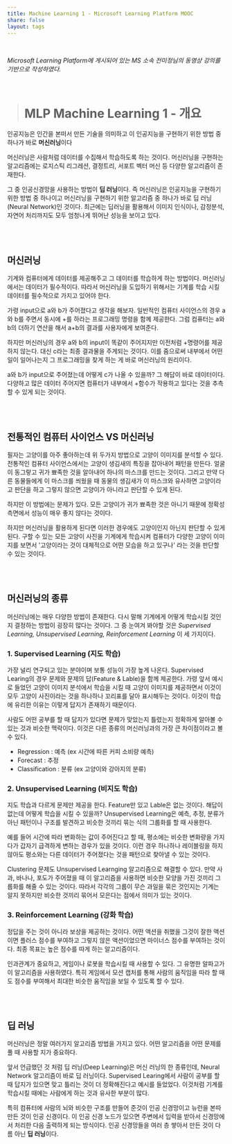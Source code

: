 ```yaml
---
title: Machine Learning 1 - Microsoft Learning Platform MOOC
share: false
layout: tags
---
```


<br>

*Microsoft Learning Platform에 게시되어 있는 MS 소속 전미정님의 동영상 강의를 기반으로 작성하였다.*


<br>



> # MLP Machine Learning 1 - 개요


인공지능은 인간을 본떠서 만든 기술을 의미하고 이 인공지능을 구현하기 위한 방법 중 하나가  바로 **머신러닝**이다

머신러닝은 사람처럼 데이터를 수집해서 학습하도록 하는 것이다. 머신러닝을 구현하는 알고리즘에는 로지스틱 리그레션, 결정트리, 서포트 벡터 머신 등 다양한 알고리즘이 존재한다. 

그 중 인공신경망을 사용하는 방법이 **딥 러닝**이다. 즉 머신러닝은 인공지능을 구현하기 위한 방법 중 하나이고 머신러닝을 구현하기 위한 알고리즘 중 하나가 바로 딥 러닝(Neural Network)인 것이다. 최근에는 딥러닝을 활용해서 이미지 인식이나, 감정분석, 자연어 처리까지도 모두 엄청나게 뛰어난 성능을 보이고 있다.


<br>
<br>

## 머신러닝

기계와 컴퓨터에게 데이터를 제공해주고 그 데이터를 학습하게 하는 방법이다. 머신러닝에서는 데이터가 필수적이다. 따라서 머신러닝을 도입하기 위해서는 기계를 학습 시킬 데이터를 필수적으로 가지고 있어야 한다.

가령 input으로 a와 b가 주어졌다고 생각을 해보자. 일반적인 컴퓨터 사이언스의 경우 a와 b를 주면서 동시에 +를 하라는 프로그래밍 명령을 함께 제공한다. 그럼 컴퓨터는 a와 b의 더하기 연산을 해서 a+b의 결과를 사용자에게 보여준다. 

하지만 머신러닝의 경우 a와 b의 input이 똑같이 주어지지만 이전처럼 +명령어를 제공하지 않는다. 대신 c라는 최종 결과물을 주게되는 것이다. 이를 줌으로써 내부에서 어떤일이 일어나는지 그 프로그래밍을 찾게 하는 게 바로 머신러닝의 원리이다.

a와 b가 input으로 주어졌는데 어떻게 c가 나올 수 있을까? 그 해답이 바로 데이터이다. 다양하고 많은 데이터 주어지면 컴퓨터가 내부에서 +함수가 작용하고 있다는 것을 추측할 수 있게 되는 것이다.


<br>
<br>

## 전통적인 컴퓨터 사이언스 VS 머신러닝

필자는 고양이를 아주 좋아하는데 위 두가지 방법으로 고양이 이미지를 분석할 수 있다. 전통적인 컴퓨터 사이언스에서는 고양이 생김새의 특징을 잡아내어 패턴을 만든다. 얼굴이 동그랗고 귀가 뾰족한 것을 알아내어 하나의 마스크를 만드는 것이다. 그리고 만약 다른 동물들에게 이 마스크를 씌웠을 때 동물의 생김새가 이 마스크와 유사하면 고양이라고 판단을 하고 그렇지 않으면 고양이가 아니라고 판단할 수 있게 된다.

하지만 이 방법에는 문제가 있다. 모든 고양이가 귀가 뾰족한 것은 아니기 때문에 정확성 측면에서 성능이 매우 좋지 않다는 것이다.

하지만 머신러닝을 활용하게 된다면 이러한 경우에도 고양이인지 아닌지 판단할 수 있게 된다. 구할 수 있는 모든 고양이 사진을 기계에게 학습시켜 컴퓨터가 다양한 고양이 이미지를 보면서 '고양이라는 것이 대체적으로 어떤 모습을 하고 있구나' 라는 것을 판단할 수 있는 것이다.


<br>
<br>


## 머신러닝의 종류

머신러닝에는 매우 다양한 방법이 존재한다. 다시 말해 기계에게 어떻게 학습시킬 것인지 결정하는 방법이 굉장히 많다는 것이다. 그 중 눈여겨 봐야할 것은 *Supervised Learning, Unsupervised Learning, Reinforcement Learning* 이 세 가지이다.

### 1. Supervised Learning (지도 학습)

가장 널리 연구되고 있는 분야이며 보통 성능이 가장 높게 나온다.  Supervised Learing의 경우 문제와 문제의 답(Feature & Lable)을 함께 제공한다. 가령 앞서 예시로 들었던 고양이 이미지 분석에서 학습을 시킬 때 고양이 이미지를 제공하면서 이것이 모두 고양이 사진이라는 것을 하나하나 꼬리표를 달아 표시해두는 것이다. 이것이 학습에 유리한 이유는 이렇게 답지가 존재하기 때문이다.

사람도 어떤 공부를 할 때 답지가 있다면 문제가 맞았는지 틀렸는지 정확하게 알아볼 수 있는 것과 비슷한 맥락이다. 이것은 다른 종류의 머신러닝과의 가장 큰 차이점이라고 볼 수 있다.

- Regression : 예측 (ex 시간에 따른 커피 소비량 예측)
- Forecast : 추정
- Classification : 분류 (ex 고양이와 강아지의 분류)

### 2. Unsupervised Learning (비지도 학습)

지도 학습과 다르게 문제만 제공을 한다. Feature만 있고 Lable은 없는 것이다. 해답이 없는데 어떻게 학습을 시킬 수 있을까? Unsupervised Learning은 예측, 추정, 분류가 아닌 패턴이나 구조를 발견하고 비슷한 것끼리 묶는 식의 그룹화를 할 때 사용한다.

예를 들어 시간에 따라 변화하는 값이 주어진다고 할 때, 평소에는 비슷한 변화량을 가지다가 갑자기 급격하게 변하는 경우가 있을 것이다. 이런 경우 하나하나 레이블링을 하지 않아도 평소와는 다른 데이터가 주어졌다는 것을 패턴으로 찾아낼 수 있는 것이다. 

Clustering 문제도 Unsupervised Learnging 알고리즘으로 해결할 수 있다. 만약 사과, 바나나, 포도가 주어졌을 때 이 알고리즘을 사용하면 비슷한 모양을 가진 것끼리 그룹화를 해줄 수 있는 것이다. 따라서 각각의 그룹이 무슨 과일을 묶은 것인지는 기계는 알지 못하지만 비슷한 것끼리 묶어서 모은다는 점에서 의미가 있는 것이다.

### 3. Reinforcement Learning (강화 학습)

정답을 주는 것이 아니라 보상을 제공하는 것이다. 어떤 액션을 취했을 그것이 잘한 액션이면 플러스 점수를 부여하고 그렇지 않은 액션이었으면 마이너스 점수를 부여하는 것이다. 최종 목표는 높은 점수를 따게 하는 알고리즘이다. 

인과관계가 중요하고, 게임이나 로봇을 학습시킬 때 사용할 수 있다. 그 유명한 알파고가 이 알고리즘을 사용하였다. 특히 게임에서 모션 캡처를 통해 사람의 움직임을 따라 할 때도 점수를 부여해서 최대한 비슷한 움직임을 보일 수 있도록 할 수 있다.




<br>
<br>


## 딥 러닝

머신러닝은 정말 여러가지 알고리즘 방법을 가지고 있다. 어떤 알고리즘을 어떤 문제를 풀 때 사용할 지가 중요하다. 

앞서 언급했던 것 처럼 딥 러닝(Deep Learning)은 머신 러닝의 한 종류인데, Neural Network 알고리즘이 바로 딥 러닝이다. Supervised Learing에서 사람이 공부를 할 때 답지가 있으면 맞고 틀리는 것이 더 정확해진다고 예시를 들었었다. 이것처럼 기계를 학습시킬 때에는 사람에게 하는 것과 유사한 부분이 많다.

특히 컴퓨터에 사람의 뇌와 비슷한 구조를 만들어 준것이 인공 신경망이고 뉴런을 본따 만든 것이 인공 신경이다. 이 인공 신경 노드가 있으면 주변에서 입력을 받아서 신경망에서 처리한 다음 출력하게 되는 방식이다. 인공 신경망들을 여러 층 쌓아서 만든 것이 다름 아닌 **딥 러닝**이다.
